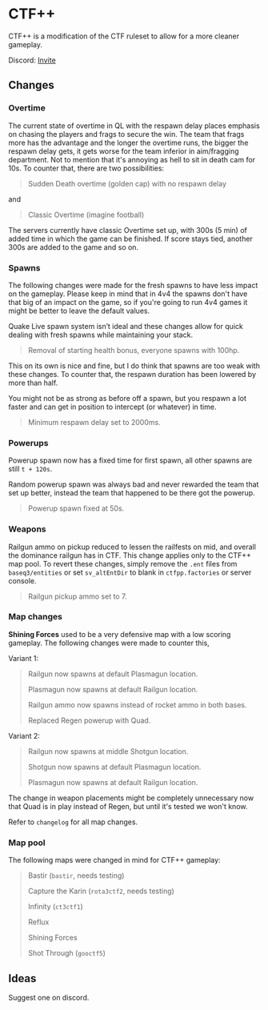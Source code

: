 # CTF++

CTF++ is a modification of the CTF ruleset to allow for a more cleaner gameplay.

Discord: [Invite](https://discord.gg/RVHpEGRrmf)

## Changes

### Overtime

The current state of overtime in QL with the respawn delay places emphasis on chasing the players and frags to secure the win. The team that frags more has the advantage and the longer the overtime runs, the bigger the respawn delay gets, it gets worse for the team inferior in aim/fragging department. Not to mention that it's annoying as hell to sit in death cam for 10s. To counter that, there are two possibilities:
> Sudden Death overtime (golden cap) with no respawn delay
> 
and

> Classic Overtime (imagine football)

The servers currently have classic Overtime set up, with 300s (5 min) of added time in which the game can be finished. If score stays tied, another 300s are added to the game and so on.

### Spawns

The following changes were made for the fresh spawns to have less impact on the gameplay. Please keep in mind that in 4v4 the spawns don't have that big of an impact on the game, so if you're going to run 4v4 games it might be better to leave the default values.

Quake Live spawn system isn’t ideal and these changes allow for quick dealing with fresh spawns while maintaining your stack.

> Removal of starting health bonus, everyone spawns with 100hp.

This on its own is nice and fine, but I do think that spawns are too weak with these changes. To counter that, the respawn duration has been lowered by more than half.

You might not be as strong as before off a spawn, but you respawn a lot faster and can get in position to intercept (or whatever) in time.

> Minimum respawn delay set to 2000ms.

### Powerups

Powerup spawn now has a fixed time for first spawn, all other spawns are still `t + 120s`.

Random powerup spawn was always bad and never rewarded the team that set up better, instead the team that happened to be there got the powerup.

> Powerup spawn fixed at 50s.

### Weapons

Railgun ammo on pickup reduced to lessen the railfests on mid, and overall the dominance railgun has in CTF. This change applies only to the CTF++ map pool. To revert these changes, simply remove the `.ent` files from `baseq3/entities` or set `sv_altEntDir` to blank in `ctfpp.factories` or server console.

> Railgun pickup ammo set to 7.

### Map changes

**Shining Forces** used to be a very defensive map with a low scoring gameplay. The following changes were made to counter this,

Variant 1:

> Railgun now spawns at default Plasmagun location.
> 
> Plasmagun now spawns at default Railgun location.
> 
> Railgun ammo now spawns instead of rocket ammo in both bases.
> 
> Replaced Regen powerup with Quad.

Variant 2:

> Railgun now spawns at middle Shotgun location.
> 
> Shotgun now spawns at default Plasmagun location.
> 
> Plasmagun now spawns at default Railgun location.

The change in weapon placements might be completely unnecessary now that Quad is in play instead of Regen, but until it's tested we won't know.

Refer to `changelog` for all map changes.

### Map pool

The following maps were changed in mind for CTF++ gameplay:

> Bastir (`bastir`, needs testing)
> 
> Capture the Karin (`rota3ctf2`, needs testing)
>
> Infinity (`ct3ctf1`)
>
> Reflux
> 
> Shining Forces
> 
> Shot Through (`gooctf5`)

## Ideas

Suggest one on discord.
